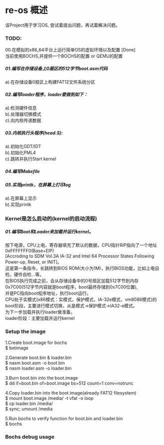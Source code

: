# re-os 概述
该Project用于学习OS, 尝试着提出问题，再试着解决问题。  

### TODO:
00.在模拟的x86_64平台上运行简单OS的虚拟环境以及配置 [Done]  
当前使用BOCHS,并提供一个BOCHS的配置 or QEMU的配置  

##### 01.编写在存储设备上0扇区的512字节boot.asm代码
a).在存储设备0扇区上构建FAT12文件系统分区  

##### 02.编写loader程序，loader要做到如下：
a).检测硬件信息  
b).处理器切换模式  
c).向内核传递数据  

##### 03.内核执行头程序(head.S):
a).初始化GDT/IDT  
b).初始化PML4  
c).跳转并执行Start kernel  

##### 04.编写Makefile

##### 05.实现printk，在屏幕上打印log
a).在屏幕上显示  
b).实现printk  

### Kernel是怎么启动的(kernel的启动流程)
##### 01.编写Boot和Loader来加载并运行kernel。
按下电源，CPU上电，寄存器填充了默认的数据，CPU指针RIP指向了一个地址0xFFFFFFF0(Base+EIP)  
[Accroding to SDM Vol.3A IA-32 and Intel 64 Processor States Following Power-up, Reset, or INIT]。  
这是第一条指令，长跳转到BIOS ROM(大小为1M)，执行BIOS功能，比如上电自检，硬件自检...等。  
在BIOS执行完成之前，会从存储设备中的0号扇区加载512字节到内存0x7C00(512字节内容就是boot程序，boot最终存储到0x7C00位置),  
并是PC指向boot程序地址，执行boot运行。  
CPU处于实模式(x86模式：实模式，保护模式，IA-32e模式，vm8086模式)的boot阶段，主要进行模式切换，从是模式->保护模式->IA32-e模式。  
为下一步加载并执行loader做准备。  
loader阶段：主要加载并运行kernel  


### Setup the image
1.Create boot.image for bochs  
$ bxtimage  

2.Generate boot.bin & loader.bin  
$ nasm boot.asm -o boot.bin  
$ nasm loader.asm -o loader.bin

3.Burn boot.bin into the boot.image  
$ dd if=boot.bin of=boot.image bs=512 count=1 conv=notrunc  

4.Copy loader.bin into the boot.image(already FAT12 filesystem)  
$ mount boot.image /media/ -t vfat -o loop  
$ cp loader.bin /media/  
$ sync; umount /media  

5.Run bochs to verify function for boot.bin and loader.bin  
$ bochs  

### Bochs debug usage
